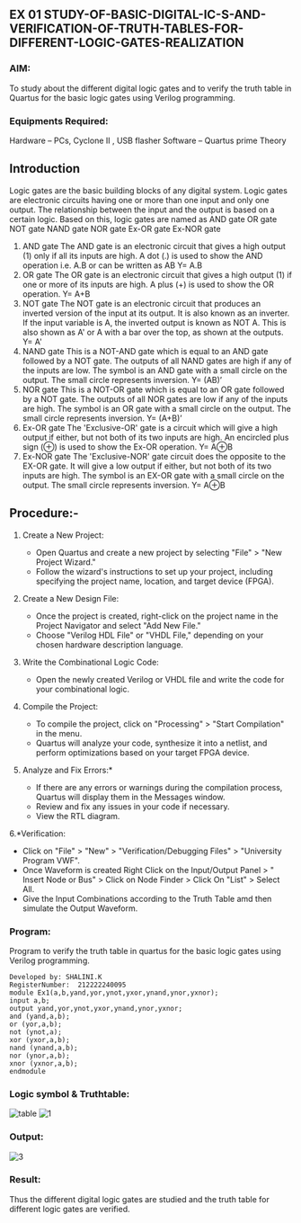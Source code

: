 ## EX 01 STUDY-OF-BASIC-DIGITAL-IC-S-AND-VERIFICATION-OF-TRUTH-TABLES-FOR-DIFFERENT-LOGIC-GATES-REALIZATION
### AIM:
To study about the different digital logic gates and to verify the truth table in Quartus for the basic logic gates using Verilog programming.
### Equipments Required:
Hardware – PCs, Cyclone II , USB flasher
Software – Quartus prime
Theory
## Introduction
Logic gates are the basic building blocks of any digital system. Logic gates are electronic circuits having one or more than one input and only one output. The relationship between the input and the output is based on a certain logic. Based on this, logic gates are named as
AND gate
OR gate
NOT gate
NAND gate
NOR gate
Ex-OR gate
Ex-NOR gate
1) AND gate
The AND gate is an electronic circuit that gives a high output (1) only if all its inputs are high. A dot (.) is used to show the AND operation i.e. A.B or can be written as AB
Y= A.B
2) OR gate
The OR gate is an electronic circuit that gives a high output (1) if one or more of its inputs are high. A plus (+) is used to show the OR operation.
Y= A+B
3) NOT gate
The NOT gate is an electronic circuit that produces an inverted version of the input at its output. It is also known as an inverter. If the input variable is A, the inverted output is known as NOT A. This is also shown as A' or A with a bar over the top, as shown at the outputs.
Y= A'
4) NAND gate
This is a NOT-AND gate which is equal to an AND gate followed by a NOT gate. The outputs of all NAND gates are high if any of the inputs are low. The symbol is an AND gate with a small circle on the output. The small circle represents inversion.
Y= (AB)’
5) NOR gate
This is a NOT-OR gate which is equal to an OR gate followed by a NOT gate. The outputs of all NOR gates are low if any of the inputs are high. The symbol is an OR gate with a small circle on the output. The small circle represents inversion.
Y= (A+B)’
6) Ex-OR gate
The 'Exclusive-OR' gate is a circuit which will give a high output if either, but not both of its two inputs are high. An encircled plus sign (⊕) is used to show the Ex-OR operation.
Y= A⊕B
7) Ex-NOR gate
The 'Exclusive-NOR' gate circuit does the opposite to the EX-OR gate. It will give a low output if either, but not both of its two inputs are high. The symbol is an EX-OR gate with a small circle on the output. The small circle represents inversion.
Y= A⊕B
## Procedure:-
1. Create a New Project:
   - Open Quartus and create a new project by selecting "File" > "New Project Wizard."
   - Follow the wizard's instructions to set up your project, including specifying the project name, location, and target device (FPGA).

2. Create a New Design File:
   - Once the project is created, right-click on the project name in the Project Navigator and select "Add New File."
   - Choose "Verilog HDL File" or "VHDL File," depending on your chosen hardware description language.

3. Write the Combinational Logic Code:
   - Open the newly created Verilog or VHDL file and write the code for your combinational logic.
     
4. Compile the Project:
   - To compile the project, click on "Processing" > "Start Compilation" in the menu.
   - Quartus will analyze your code, synthesize it into a netlist, and perform optimizations based on your target FPGA device.

5. Analyze and Fix Errors:*
   - If there are any errors or warnings during the compilation process, Quartus will display them in the Messages window.
   - Review and fix any issues in your code if necessary.
   - View the RTL diagram.

6.*Verification:
   - Click on "File" > "New" > "Verification/Debugging Files" > "University Program VWF".
   - Once Waveform is created Right Click on the Input/Output Panel > " Insert Node or Bus" > Click on Node Finder > Click On "List" > Select All.
   - Give the Input Combinations according to the Truth Table amd then simulate the Output Waveform.
### Program:
Program to verify the truth table in quartus for the basic logic gates using Verilog programming.
```
Developed by: SHALINI.K
RegisterNumber:  212222240095
module Ex1(a,b,yand,yor,ynot,yxor,ynand,ynor,yxnor);
input a,b;
output yand,yor,ynot,yxor,ynand,ynor,yxnor;
and (yand,a,b);
or (yor,a,b);
not (ynot,a);
xor (yxor,a,b);
nand (ynand,a,b);
nor (ynor,a,b);
xnor (yxnor,a,b);
endmodule
```
 ### Logic symbol & Truthtable:
 ![table](https://github.com/shalinikannan23/Study-of-basic-digital-IC-s-and-verification-of-truth-tables-for-different-logic-gates-realization-/assets/118656529/78e8b293-09fd-43e1-ad64-506ffb98802f)
![1](https://github.com/shalinikannan23/Study-of-basic-digital-IC-s-and-verification-of-truth-tables-for-different-logic-gates-realization-/assets/118656529/b8395052-5d73-48a7-bab1-cd457ee4d32b)
### Output:
![3](https://github.com/shalinikannan23/Study-of-basic-digital-IC-s-and-verification-of-truth-tables-for-different-logic-gates-realization-/assets/118656529/352598ba-dbea-4c1a-ba9b-ccdbcddb067b)
### Result:
Thus the different digital logic gates are studied and the truth table for different logic gates are verified.

